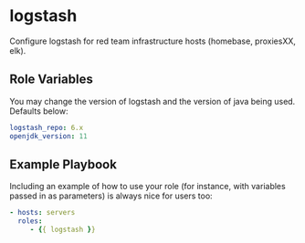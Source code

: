 logstash
=========

Configure logstash for red team infrastructure hosts (homebase, proxiesXX, elk).

Role Variables
--------------

You may change the version of logstash and the version of java being used. Defaults below:

```yml
logstash_repo: 6.x
openjdk_version: 11
```

Example Playbook
----------------

Including an example of how to use your role (for instance, with variables passed in as parameters) is always nice for users too:

```yml
- hosts: servers
  roles:
     - {{ logstash }}
```

